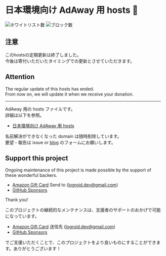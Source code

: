 # 日本環境向け AdAway 用 hosts :no_entry_sign:

![ホワイトリスト数](https://img.shields.io/badge/allow-48-brightgreen)
![ブロック数](https://img.shields.io/badge/block-15047-red)

## 注意
このhostsの定期更新は終了しました。  
今後は寄付いただいたタイミングでの更新とさせていただきます。
## Attention
The regular update of this hosts has ended.  
From now on, we will update it when we receive your donation.

---

AdAway 用の hosts ファイルです。  
詳細は以下を参照。

* [日本環境向け AdAway 用 hosts](https://logroid.blogspot.com/2021/05/adaway-hosts-for-japan.html)

名前解決ができなくなった domain は随時削除しています。  
要望・報告は issue or [blog](https://logroid.blogspot.com/2021/05/adaway-hosts-for-japan.html) のフォームにお願いします。

## Support this project

Ongoing maintenance of this project is made possible by the support of these wonderful backers.
* [Amazon Gift Card](https://www.amazon.co.jp/gp/product/B004N3APGO) Send to (logroid.dev@gmail.com)
* [GitHub Sponsors](https://github.com/sponsors/logroid)

Thank you!

このプロジェクトの継続的なメンテナンスは、支援者のサポートのおかげで可能になっています。
* [Amazon Gift Card](https://www.amazon.co.jp/gp/product/B004N3APGO) 送信先 (logroid.dev@gmail.com)
* [GitHub Sponsors](https://github.com/sponsors/logroid)

でご支援いただくことで、このプロジェクトをより良いものにすることができます。ありがとうございます！

